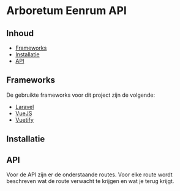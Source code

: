 # Arboretum Eenrum API

## Inhoud

- [Frameworks](#frameworks)
- [Installatie](#installatie)
- [API](#api)

## Frameworks<a name="frameworks"></a>
De gebruikte frameworks voor dit project zijn de volgende:

- [Laravel](https://laravel.com/)
- [VueJS](https://vuejs.org/)
- [Vuetify](https://vuetifyjs.com/en/)

## Installatie<a name="installatie"></a>

## API<a name="api"></a>

Voor de API zijn er de onderstaande routes. 
Voor elke route wordt beschreven wat de route verwacht te krijgen en wat je terug krijgt. 